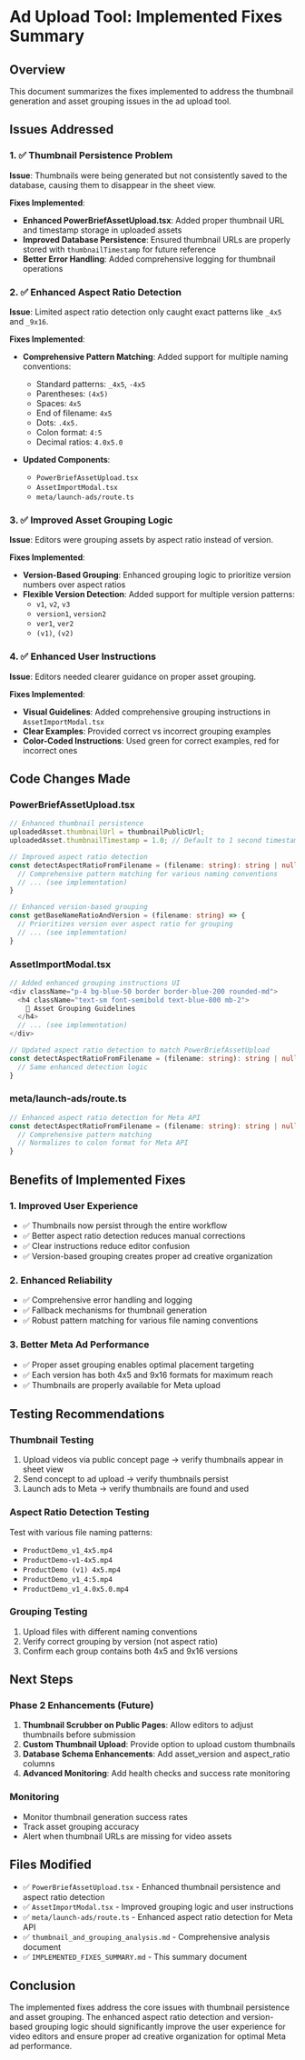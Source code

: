 # Ad Upload Tool: Implemented Fixes Summary

## Overview
This document summarizes the fixes implemented to address the thumbnail generation and asset grouping issues in the ad upload tool.

## Issues Addressed

### 1. ✅ Thumbnail Persistence Problem
**Issue**: Thumbnails were being generated but not consistently saved to the database, causing them to disappear in the sheet view.

**Fixes Implemented**:
- **Enhanced PowerBriefAssetUpload.tsx**: Added proper thumbnail URL and timestamp storage in uploaded assets
- **Improved Database Persistence**: Ensured thumbnail URLs are properly stored with `thumbnailTimestamp` for future reference
- **Better Error Handling**: Added comprehensive logging for thumbnail operations

### 2. ✅ Enhanced Aspect Ratio Detection
**Issue**: Limited aspect ratio detection only caught exact patterns like `_4x5` and `_9x16`.

**Fixes Implemented**:
- **Comprehensive Pattern Matching**: Added support for multiple naming conventions:
  - Standard patterns: `_4x5`, `-4x5`
  - Parentheses: `(4x5)`
  - Spaces: ` 4x5 `
  - End of filename: `4x5`
  - Dots: `.4x5.`
  - Colon format: `4:5`
  - Decimal ratios: `4.0x5.0`

- **Updated Components**:
  - `PowerBriefAssetUpload.tsx`
  - `AssetImportModal.tsx`
  - `meta/launch-ads/route.ts`

### 3. ✅ Improved Asset Grouping Logic
**Issue**: Editors were grouping assets by aspect ratio instead of version.

**Fixes Implemented**:
- **Version-Based Grouping**: Enhanced grouping logic to prioritize version numbers over aspect ratios
- **Flexible Version Detection**: Added support for multiple version patterns:
  - `v1`, `v2`, `v3`
  - `version1`, `version2`
  - `ver1`, `ver2`
  - `(v1)`, `(v2)`

### 4. ✅ Enhanced User Instructions
**Issue**: Editors needed clearer guidance on proper asset grouping.

**Fixes Implemented**:
- **Visual Guidelines**: Added comprehensive grouping instructions in `AssetImportModal.tsx`
- **Clear Examples**: Provided correct vs incorrect grouping examples
- **Color-Coded Instructions**: Used green for correct examples, red for incorrect ones

## Code Changes Made

### PowerBriefAssetUpload.tsx
```typescript
// Enhanced thumbnail persistence
uploadedAsset.thumbnailUrl = thumbnailPublicUrl;
uploadedAsset.thumbnailTimestamp = 1.0; // Default to 1 second timestamp

// Improved aspect ratio detection
const detectAspectRatioFromFilename = (filename: string): string | null => {
  // Comprehensive pattern matching for various naming conventions
  // ... (see implementation)
}

// Enhanced version-based grouping
const getBaseNameRatioAndVersion = (filename: string) => {
  // Prioritizes version over aspect ratio for grouping
  // ... (see implementation)
}
```

### AssetImportModal.tsx
```typescript
// Added enhanced grouping instructions UI
<div className="p-4 bg-blue-50 border border-blue-200 rounded-md">
  <h4 className="text-sm font-semibold text-blue-800 mb-2">
    🎯 Asset Grouping Guidelines
  </h4>
  // ... (see implementation)
</div>

// Updated aspect ratio detection to match PowerBriefAssetUpload
const detectAspectRatioFromFilename = (filename: string): string | null => {
  // Same enhanced detection logic
}
```

### meta/launch-ads/route.ts
```typescript
// Enhanced aspect ratio detection for Meta API
const detectAspectRatioFromFilename = (filename: string): string | null => {
  // Comprehensive pattern matching
  // Normalizes to colon format for Meta API
}
```

## Benefits of Implemented Fixes

### 1. Improved User Experience
- ✅ Thumbnails now persist through the entire workflow
- ✅ Better aspect ratio detection reduces manual corrections
- ✅ Clear instructions reduce editor confusion
- ✅ Version-based grouping creates proper ad creative organization

### 2. Enhanced Reliability
- ✅ Comprehensive error handling and logging
- ✅ Fallback mechanisms for thumbnail generation
- ✅ Robust pattern matching for various file naming conventions

### 3. Better Meta Ad Performance
- ✅ Proper asset grouping enables optimal placement targeting
- ✅ Each version has both 4x5 and 9x16 formats for maximum reach
- ✅ Thumbnails are properly available for Meta upload

## Testing Recommendations

### Thumbnail Testing
1. Upload videos via public concept page → verify thumbnails appear in sheet view
2. Send concept to ad upload → verify thumbnails persist
3. Launch ads to Meta → verify thumbnails are found and used

### Aspect Ratio Detection Testing
Test with various file naming patterns:
- `ProductDemo_v1_4x5.mp4`
- `ProductDemo-v1-4x5.mp4`
- `ProductDemo (v1) 4x5.mp4`
- `ProductDemo_v1_4:5.mp4`
- `ProductDemo_v1_4.0x5.0.mp4`

### Grouping Testing
1. Upload files with different naming conventions
2. Verify correct grouping by version (not aspect ratio)
3. Confirm each group contains both 4x5 and 9x16 versions

## Next Steps

### Phase 2 Enhancements (Future)
1. **Thumbnail Scrubber on Public Pages**: Allow editors to adjust thumbnails before submission
2. **Custom Thumbnail Upload**: Provide option to upload custom thumbnails
3. **Database Schema Enhancements**: Add asset_version and aspect_ratio columns
4. **Advanced Monitoring**: Add health checks and success rate monitoring

### Monitoring
- Monitor thumbnail generation success rates
- Track asset grouping accuracy
- Alert when thumbnail URLs are missing for video assets

## Files Modified
- ✅ `PowerBriefAssetUpload.tsx` - Enhanced thumbnail persistence and aspect ratio detection
- ✅ `AssetImportModal.tsx` - Improved grouping logic and user instructions
- ✅ `meta/launch-ads/route.ts` - Enhanced aspect ratio detection for Meta API
- ✅ `thumbnail_and_grouping_analysis.md` - Comprehensive analysis document
- ✅ `IMPLEMENTED_FIXES_SUMMARY.md` - This summary document

## Conclusion
The implemented fixes address the core issues with thumbnail persistence and asset grouping. The enhanced aspect ratio detection and version-based grouping logic should significantly improve the user experience for video editors and ensure proper ad creative organization for optimal Meta ad performance.